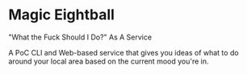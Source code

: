 # Magic Eightball
"What the Fuck Should I Do?" As A Service

A PoC CLI and Web-based service that gives you ideas of what to do around your local area based on the current mood you're in.
